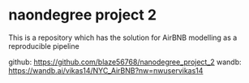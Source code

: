 # naondegree project 2
This is a repository which has the solution for AirBNB modelling as a reproducible pipeline

github: https://github.com/blaze56768/nanodegree_project_2
wandb: https://wandb.ai/vikas14/NYC_AirBNB?nw=nwuservikas14
